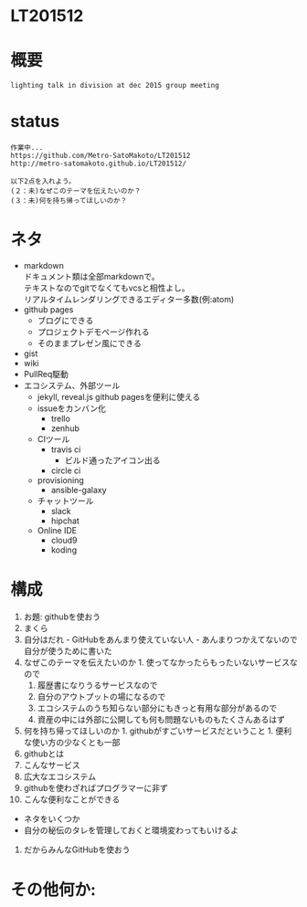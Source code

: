 # LT201512  

  # 概要  

    lighting talk in division at dec 2015 group meeting  

  # status  

    作業中...  
    https://github.com/Metro-SatoMakoto/LT201512  
    http://metro-satomakoto.github.io/LT201512/  

    以下2点を入れよう。
    (２：未)なぜこのテーマを伝えたいのか？
    (３：未)何を持ち帰ってほしいのか？


# ネタ  

* markdown  
  ドキュメント類は全部markdownで。  
  テキストなのでgitでなくてもvcsと相性よし。  
  リアルタイムレンダリングできるエディター多数(例:atom)  
* github pages
  * ブログにできる
  * プロジェクトデモページ作れる
  * そのままプレゼン風にできる
* gist
* wiki
* PullReq駆動
* エコシステム、外部ツール
  * jekyll, reveal.js github pagesを便利に使える
  * issueをカンバン化
    * trello
    * zenhub
  * CIツール
    * travis ci
      * ビルド通ったアイコン出る
    * circle ci
  * provisioning
    * ansible-galaxy
  * チャットツール
    * slack
    * hipchat
  * Online IDE
    * cloud9
    * koding


# 構成  

1. お題: githubを使おう  
1. まくら
  1. 自分はだれ
    - GitHubをあんまり使えていない人
    - あんまりつかえてないので自分が使うために書いた
  1. なぜこのテーマを伝えたいのか
    1. 使ってなかったらもったいないサービスなので
      1. 履歴書になりうるサービスなので
      1. 自分のアウトプットの場になるので
      1. エコシステムのうち知らない部分にもきっと有用な部分があるので
      1. 資産の中には外部に公開しても何も問題ないものもたくさんあるはず
  1. 何を持ち帰ってほしいのか
    1. githubがすごいサービスだということ
    1. 便利な使い方の少なくとも一部
1. githubとは
  1. こんなサービス
  1. 広大なエコシステム
  1. githubを使わざればプログラマーに非ず
1. こんな便利なことができる
  - ネタをいくつか
  - 自分の秘伝のタレを管理しておくと環境変わってもいけるよ
1. だからみんなGitHubを使おう



# その他何か:  
